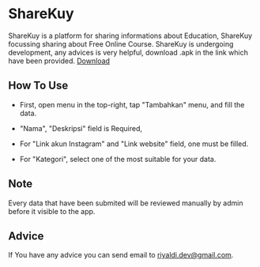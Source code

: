 # ShareKuy
ShareKuy is a platform for sharing informations about Education, ShareKuy focussing sharing about Free Online Course. ShareKuy is undergoing development, any advices is very helpful, download .apk in the link which have been provided. [Download](https://github.com/riyhs/ShareKuy/raw/master/app/build/outputs/apk/debug/shareKuy.apk)

## How To Use
- First, open menu in the top-right, tap "Tambahkan" menu, and fill the data.
- "Nama", "Deskripsi" field is Required,
- For "Link akun Instagram" and "Link website" field, one must be filled.

- For "Kategori", select one of the most suitable for your data.

## Note
Every data that have been submited will be reviewed manually by admin before it visible to the app.

## Advice
If You have any advice you can send email to [riyaldi.dev@gmail.com](mailto:riyaldi.dev@gmail.com).
